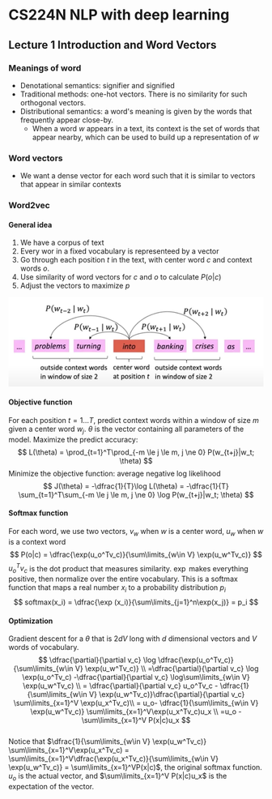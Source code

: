 # CS224N NLP with deep learning
## Lecture 1 Introduction and Word Vectors
### Meanings of word
+ Denotational semantics: signifier and signified
+ Traditional methods: one-hot vectors. There is no similarity for such orthogonal vectors.
+ Distributional semantics: a word's meaning is given by the words that frequently appear close-by.
  + When a word $w$ appears in a text, its context is the set of words that appear nearby, which can be used to build up a representation of $w$
### Word vectors
+ We want a dense vector for each word such that it is similar to vectors that appear in similar contexts
### Word2vec
#### General idea
1. We have a corpus of text
2. Every wor in a fixed vocabulary is representeed by a vector
3. Go through each position $t$ in the text, with center word $c$ and context words $o$.
4. Use similarity of word vectors for $c$ and $o$ to calculate $P(o|c)$
5. Adjust the vectors to maximize $p$

![](../images/cs224n/1.png)
#### Objective function
For each position $t=1 ... T$, predict context words within a window of size $m$ given a center word $w_j$. $\theta$ is the vector containing all parameters of the model. Maximize the predict accuracy:
$$
L(\theta) = \prod_{t=1}^T\prod_{-m \le j \le m, j \ne 0} P(w_{t+j}|w_t; \theta)
$$
Minimize the objective function: average negative log likelihood
$$
J(\theta) = -\dfrac{1}{T}\log L(\theta) = -\dfrac{1}{T} \sum_{t=1}^T\sum_{-m \le j \le m, j \ne 0} \log P(w_{t+j}|w_t; \theta)
$$ 
#### Softmax function
For each word, we use two vectors, $v_w$ when $w$ is a center word, $u_w$ when $w$ is a context word
$$
P(o|c) = \dfrac{\exp(u_o^Tv_c)}{\sum\limits_{w\in V} \exp(u_w^Tv_c)}
$$
$u_o^Tv_c$ is the dot product that measures similarity. $\exp$ makes everything positive, then normalize over the entire vocabulary. This is a softmax function that maps a real number $x_i$ to a probability distribution $p_i$  
$$
softmax(x_i) = \dfrac{\exp (x_i)}{\sum\limits_{j=1}^n\exp(x_j)} = p_i
$$
#### Optimization
Gradient descent for a $\theta$ that is $2dV$ long with $d$ dimensional vectors and $V$ words of vocabulary. 
$$
\dfrac{\partial}{\partial v_c} \log \dfrac{\exp(u_o^Tv_c)}{\sum\limits_{w\in V} \exp(u_w^Tv_c)} \\
=\dfrac{\partial}{\partial v_c} \log \exp(u_o^Tv_c) -\dfrac{\partial}{\partial v_c} \log\sum\limits_{w\in V} \exp(u_w^Tv_c) \\
= \dfrac{\partial}{\partial v_c} u_o^Tv_c - \dfrac{1}{\sum\limits_{w\in V} \exp(u_w^Tv_c)}\dfrac{\partial}{\partial v_c} \sum\limits_{x=1}^V \exp(u_x^Tv_c)\\
= u_o-  \dfrac{1}{\sum\limits_{w\in V} \exp(u_w^Tv_c)} \sum\limits_{x=1}^V\exp(u_x^Tv_c)u_x \\ 
=u_o - \sum\limits_{x=1}^V P(x|c)u_x
$$  
Notice that $\dfrac{1}{\sum\limits_{w\in V} \exp(u_w^Tv_c)} \sum\limits_{x=1}^V\exp(u_x^Tv_c) = \sum\limits_{x=1}^V\dfrac{\exp(u_x^Tv_c)}{\sum\limits_{w\in V} \exp(u_w^Tv_c)} = \sum\limits_{x=1}^VP(x|c)$, the original softmax function. $u_o$ is the actual vector, and $\sum\limits_{x=1}^V P(x|c)u_x$ is the expectation of the vector. 